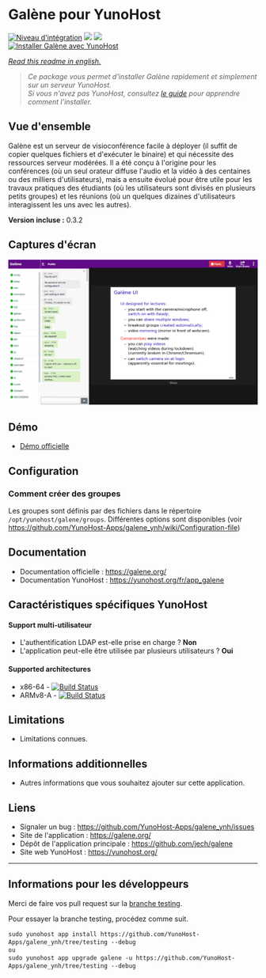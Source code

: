 # Galène pour YunoHost

[![Niveau d'intégration](https://dash.yunohost.org/integration/galene.svg)](https://dash.yunohost.org/appci/app/galene) ![](https://ci-apps.yunohost.org/ci/badges/galene.status.svg) ![](https://ci-apps.yunohost.org/ci/badges/galene.maintain.svg)  
[![Installer Galène avec YunoHost](https://install-app.yunohost.org/install-with-yunohost.svg)](https://install-app.yunohost.org/?app=galene)

*[Read this readme in english.](./README.md)* 

> *Ce package vous permet d'installer Galène rapidement et simplement sur un serveur YunoHost.  
Si vous n'avez pas YunoHost, consultez [le guide](https://yunohost.org/#/install) pour apprendre comment l'installer.*

## Vue d'ensemble
Galène est un serveur de visioconférence facile à déployer (il suffit de copier quelques fichiers et d'exécuter le binaire) et qui nécessite des ressources serveur modérées. Il a été conçu à l'origine pour les conférences (où un seul orateur diffuse l'audio et la vidéo à des centaines ou des milliers d'utilisateurs), mais a ensuite évolué pour être utile pour les travaux pratiques des étudiants (où les utilisateurs sont divisés en plusieurs petits groupes) et les réunions (où un quelques dizaines d'utilisateurs interagissent les uns avec les autres).

**Version incluse :** 0.3.2

## Captures d'écran

![](screenshot.png)

## Démo

* [Démo officielle](https://galene.org:8443/)

## Configuration

### Comment créer des groupes

Les groupes sont définis par des fichiers dans le répertoire `/opt/yunohost/galene/groups`. Différentes options sont disponibles (voir https://github.com/YunoHost-Apps/galene_ynh/wiki/Configuration-file)

## Documentation

 * Documentation officielle : https://galene.org/
 * Documentation YunoHost : https://yunohost.org/fr/app_galene

## Caractéristiques spécifiques YunoHost

#### Support multi-utilisateur

* L'authentification LDAP est-elle prise en charge ? **Non**
* L'application peut-elle être utilisée par plusieurs utilisateurs ? **Oui**

#### Supported architectures

* x86-64 - [![Build Status](https://ci-apps.yunohost.org/ci/logs/galene%20%28Apps%29.svg)](https://ci-apps.yunohost.org/ci/apps/galene/)
* ARMv8-A - [![Build Status](https://ci-apps-arm.yunohost.org/ci/logs/galene%20%28Apps%29.svg)](https://ci-apps-arm.yunohost.org/ci/apps/galene/)

## Limitations

* Limitations connues.

## Informations additionnelles

* Autres informations que vous souhaitez ajouter sur cette application.

## Liens

 * Signaler un bug : https://github.com/YunoHost-Apps/galene_ynh/issues
 * Site de l'application : https://galene.org/
 * Dépôt de l'application principale : https://github.com/jech/galene
 * Site web YunoHost : https://yunohost.org/

---

## Informations pour les développeurs

Merci de faire vos pull request sur la [branche testing](https://github.com/YunoHost-Apps/galene_ynh/tree/testing).

Pour essayer la branche testing, procédez comme suit.
```
sudo yunohost app install https://github.com/YunoHost-Apps/galene_ynh/tree/testing --debug
ou
sudo yunohost app upgrade galene -u https://github.com/YunoHost-Apps/galene_ynh/tree/testing --debug
```

